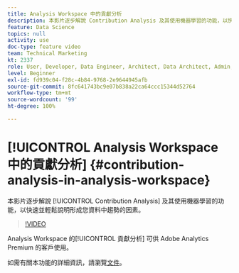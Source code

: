 ```yaml
---
title: Analysis Workspace 中的貢獻分析
description: 本影片逐步解說 Contribution Analysis 及其使用機器學習的功能，以快速並輕鬆說明形成您資料中趨勢的因素。
feature: Data Science
topics: null
activity: use
doc-type: feature video
team: Technical Marketing
kt: 2337
role: User, Developer, Data Engineer, Architect, Data Architect, Admin, Leader
level: Beginner
exl-id: fd939c04-f28c-4b84-9768-2e9644945afb
source-git-commit: 8fc641743bc9e07b838a22ca64ccc15344d52764
workflow-type: tm+mt
source-wordcount: '99'
ht-degree: 100%

---
```


# [!UICONTROL Analysis Workspace 中的貢獻分析] {#contribution-analysis-in-analysis-workspace}

本影片逐步解說 [!UICONTROL Contribution Analysis] 及其使用機器學習的功能，以快速並輕鬆說明形成您資料中趨勢的因素。

>[!VIDEO](https://video.tv.adobe.com/v/25443/?quality=12&learn=on)

Analysis Workspace 的[!UICONTROL 貢獻分析] 可供 Adobe Analytics Premium 的客戶使用。

如需有關本功能的詳細資訊，請瀏覽[文件](https://experienceleague.adobe.com/docs/analytics/analyze/analysis-workspace/virtual-analyst/anomaly-detection/anomaly-detection.html?lang=zh-Hant)。
